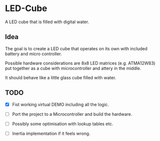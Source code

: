 # LED-Cube
A LED cube that is filled with digital water.

## Idea

The goal is to create a LED cube that operates on its own with included battery and micro controller.

Possible hardware considerations are 8x8 LED matrices (e.g. ATMA12W83) put together as a cube with microcontroller and attery in the middle.


It should behave like a little glass cube filled with water.

## TODO

- [x] Fist working virtual DEMO including all the logic.
- [ ] Port the project to a Microcontroller and build the hardware.
- [ ] Possibly some optimisation with lookup tables etc.
- [ ] Inertia implementation if it feels wrong.


